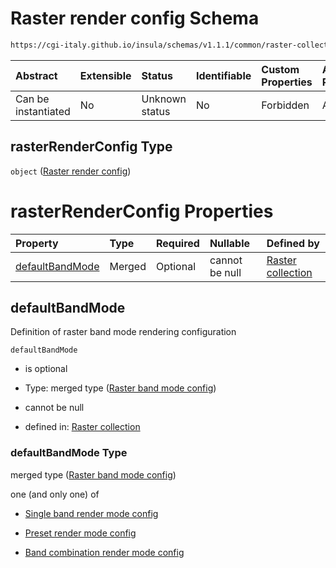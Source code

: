 # Raster render config Schema

```txt
https://cgi-italy.github.io/insula/schemas/v1.1.1/common/raster-collection.schema.json#/$defs/rasterRenderConfig
```



| Abstract            | Extensible | Status         | Identifiable | Custom Properties | Additional Properties | Access Restrictions | Defined In                                                                                             |
| :------------------ | :--------- | :------------- | :----------- | :---------------- | :-------------------- | :------------------ | :----------------------------------------------------------------------------------------------------- |
| Can be instantiated | No         | Unknown status | No           | Forbidden         | Allowed               | none                | [raster-collection.schema.json\*](schemas/common/raster-collection.schema.json) |

## rasterRenderConfig Type

`object` ([Raster render config](raster-collection-defs-raster-render-config.md))

# rasterRenderConfig Properties

| Property                            | Type   | Required | Nullable       | Defined by                                                                                                                                                                                          |
| :---------------------------------- | :----- | :------- | :------------- | :-------------------------------------------------------------------------------------------------------------------------------------------------------------------------------------------------- |
| [defaultBandMode](#defaultbandmode) | Merged | Optional | cannot be null | [Raster collection](raster-band-mode-config.md) |

## defaultBandMode

Definition of raster band mode rendering configuration

`defaultBandMode`

* is optional

* Type: merged type ([Raster band mode config](raster-band-mode-config.md))

* cannot be null

* defined in: [Raster collection](raster-band-mode-config.md)

### defaultBandMode Type

merged type ([Raster band mode config](raster-band-mode-config.md))

one (and only one) of

* [Single band render mode config](raster-band-mode-config-defs-single-band-render-mode-config.md)

* [Preset render mode config](raster-band-mode-config-defs-preset-render-mode-config.md)

* [Band combination render mode config](raster-band-mode-config-defs-band-combination-render-mode-config.md)

